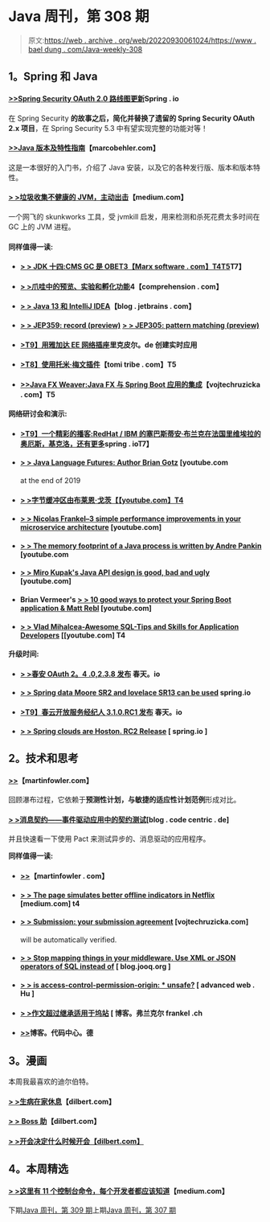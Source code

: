 # Java 周刊，第 308 期

> 原文:[https://web . archive . org/web/20220930061024/https://www . bael dung . com/Java-weekly-308](https://web.archive.org/web/20220930061024/https://www.baeldung.com/java-weekly-308)

## **1。Spring 和 Java**

#### [**>>Spring Security OAuth 2.0 路线图更新**](https://web.archive.org/web/20221004035745/https://spring.io/blog/2019/11/14/spring-security-oauth-2-0-roadmap-update)Spring . io

在 Spring Security **的故事之后，简化并替换了遗留的 Spring Security OAuth 2.x 项目**，在 Spring Security 5.3 中有望实现完整的功能对等！

#### **[>>Java 版本及特性指南](https://web.archive.org/web/20221004035745/https://www.marcobehler.com/guides/a-guide-to-java-versions-and-features)**【marcobehler.com】

这是一本很好的入门书，介绍了 Java 安装，以及它的各种发行版、版本和版本特性。

#### [**> >垃圾收集不健康的 JVM，主动出击**](https://web.archive.org/web/20221004035745/https://medium.com/@NetflixTechBlog/introducing-jvmquake-ec944c60ba70)【medium.com】

一个网飞的 skunkworks 工具，受 jvmkill 启发，用来检测和杀死花费太多时间在 GC 上的 JVM 进程。

#### **同样值得一读:**

*   #### [**> > JDK 十四:CMS GC 是 OBE**T3【Marx software . com】T4T5](https://web.archive.org/web/20221004035745/https://marxsoftware.blogspot.com/2019/11/jdk-14-cms-gc-obe.html)T7】

*   #### [**> >爪哇中的预览、实验和孵化功能**](https://web.archive.org/web/20221004035745/https://4comprehension.com/preview-experimental-and-incubating-features-in-java/)4【comprehension . com】

*   #### [**> > Java 13 和 IntelliJ IDEA**](https://web.archive.org/web/20221004035745/https://blog.jetbrains.com/idea/2019/11/java-13-and-intellij-idea/)【blog . jetbrains . com】

*   #### [**> > JEP359: record (preview)**](https://web.archive.org/web/20221004035745/https://openjdk.java.net/jeps/359) [**> > JEP305: pattern matching (preview)**](https://web.archive.org/web/20221004035745/https://openjdk.java.net/jeps/305) 

*   #### [**>T9】用雅加达 EE 网络插座**](https://web.archive.org/web/20221004035745/https://rieckpil.de/create-real-time-applications-with-jakarta-ee-websocket/)里克皮尔。de 创建实时应用

*   #### [**>T8】使用托米·梅文插件**](https://web.archive.org/web/20221004035745/https://www.tomitribe.com/blog/using-the-tomee-maven-plugin/)【tomi tribe . com】T5

*   #### [**>>Java FX Weaver:Java FX 与 Spring Boot 应用的集成**](https://web.archive.org/web/20221004035745/https://www.vojtechruzicka.com/javafx-spring-boot/)【vojtechruzicka . com】T5

**网络研讨会和演示:**

*   #### [**>T9】一个精彩的播客:RedHat / IBM 的塞巴斯蒂安·布兰克在法国里维埃拉的奥厄斯，基克洛，还有更多**](https://web.archive.org/web/20221004035745/https://spring.io/blog/2019/11/15/a-bootiful-podcast-redhat-ibm-s-s-bastien-blanc-on-oauth-keycloak-the-french-riviera-and-more)spring . ioT7】

*   #### [**> > Java Language Futures: Author Brian Gotz**](https://web.archive.org/web/20221004035745/https://www.youtube.com/watch?v=J6fegDQPgps) [youtube.com

    at the end of 2019
*   #### [**> >字节缓冲区由布莱恩·戈茨**【【youtube.com】T4](https://web.archive.org/web/20221004035745/https://www.youtube.com/watch?v=iwSCtxMbBLI)

*   #### [**> > Nicolas Frankel–3 simple performance improvements in your microservice architecture**](https://web.archive.org/web/20221004035745/https://www.youtube.com/watch?v=FUv2sdNO_9o&t=3s) [youtube.com]

*   #### [**> > The memory footprint of a Java process is written by Andre Pankin**](https://web.archive.org/web/20221004035745/https://www.youtube.com/watch?v=c755fFv1Rnk) [youtube.com

*   #### [**> > Miro Kupak's Java API design is good, bad and ugly**](https://web.archive.org/web/20221004035745/https://www.youtube.com/watch?v=GGahNwIkAeA&t=3s) [youtube.com]

*   #### Brian Vermeer's [**> > 10 good ways to protect your Spring Boot application & Matt Rebl**](https://web.archive.org/web/20221004035745/https://www.youtube.com/watch?v=PpqNMhe4Bd0) [youtube.com]

*   #### [**> > Vlad Mihalcea-Awesome SQL-Tips and Skills for Application Developers**](https://web.archive.org/web/20221004035745/https://www.youtube.com/watch?v=-fd_0EGujM0) [[youtube.com] T4

**升级时间:**

*   #### [**> >春安 OAuth 2。4 .0,2.3.8 发布**](https://web.archive.org/web/20221004035745/https://spring.io/blog/2019/11/14/spring-security-oauth-2-4-0-2-3-8-released) 春天。io

*   #### [**> > Spring data Moore SR2 and lovelace SR13 can be used**](https://web.archive.org/web/20221004035745/https://spring.io/blog/2019/11/18/spring-data-moore-sr2-and-lovelace-sr13-available) spring.io

*   #### [**>T9】春云开放服务经纪人 3.1.0.RC1 发布**](https://web.archive.org/web/20221004035745/https://spring.io/blog/2019/11/14/spring-cloud-open-service-broker-3-1-0-rc1-released) 春天。io

*   #### [**> > Spring clouds are Hoston. RC2 Release**](https://web.archive.org/web/20221004035745/https://spring.io/blog/2019/11/12/spring-cloud-hoxton-rc2-released) [ spring.io ]

## **2。技术和思考**

#### [**>>**](https://web.archive.org/web/20221004035745/https://martinfowler.com/bliki/WaterfallProcess.html)【martinfowler.com】

回顾瀑布过程，它依赖于**预测性计划，与敏捷的适应性计划范例**形成对比。

#### [**> >消息契约——事件驱动应用中的契约测试**](https://web.archive.org/web/20221004035745/https://blog.codecentric.de/en/2019/11/message-pact-contract-testing-in-event-driven-applications/)[blog . code centric . de]

并且快速看一下使用 Pact 来测试异步的、消息驱动的应用程序。

**同样值得一读:**

*   #### [**>>**](https://web.archive.org/web/20221004035745/https://martinfowler.com/bliki/ExploratoryTesting.html)【martinfowler . com】

*   #### [**> > The page simulates better offline indicators in** Netflix](https://web.archive.org/web/20221004035745/https://medium.com/netflix-techblog/page-simulator-fa02069fb269) [medium.com] t4

*   #### [**> > Submission: your submission agreement**](https://web.archive.org/web/20221004035745/https://www.vojtechruzicka.com/commitlint/) [vojtechruzicka.com]

    will be automatically verified.
*   #### [**> > Stop mapping things in your middleware. Use XML or JSON operators of SQL instead of**](https://web.archive.org/web/20221004035745/https://blog.jooq.org/2019/11/13/stop-mapping-stuff-in-your-middleware-use-sqls-xml-or-json-operators-instead/) [ blog.jooq.org ]

*   #### [**> > is access-control-permission-origin: * unsafe?**](https://web.archive.org/web/20221004035745/https://advancedweb.hu/2019/11/12/cors_star/) [ advanced web . Hu ]

*   #### **[> >作文超过继承适用于坞站](https://web.archive.org/web/20221004035745/https://blog.frankel.ch/composition-over-inheritance-applied-docker/)** [ 博客。弗兰克尔 frankel .ch

*   #### [**>>**](https://web.archive.org/web/20221004035745/https://blog.codecentric.de/en/2019/11/emergent-leadership/)博客。代码中心。德

## **3。漫画**

本周我最喜欢的迪尔伯特。

#### [**> >生病在家休息**](https://web.archive.org/web/20221004035745/https://dilbert.com/strip/2019-11-15)【dilbert.com】

#### [**> > Boss 助**](https://web.archive.org/web/20221004035745/https://dilbert.com/strip/2019-11-18)【dilbert.com】

#### [**> >开会决定什么时候开会【dilbert.com】**](https://web.archive.org/web/20221004035745/https://dilbert.com/strip/2019-11-19)

## **4。本周精选**

#### **[> >这里有 11 个控制台命令，每个开发者都应该知道](https://web.archive.org/web/20221004035745/https://medium.com/better-programming/here-are-11-console-commands-every-developer-should-know-54e348ef22fa)**【medium.com】

下期[Java 周刊，第 309 期](/web/20221004035745/https://www.baeldung.com/java-weekly-309)上期[Java 周刊，第 307 期](/web/20221004035745/https://www.baeldung.com/java-weekly-307)